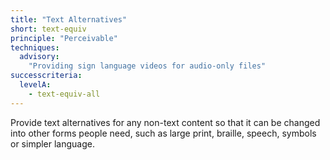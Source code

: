 ```yaml
---
title: "Text Alternatives"
short: text-equiv
principle: "Perceivable"
techniques:
  advisory:
    "Providing sign language videos for audio-only files"
successcriteria:
  levelA:
    - text-equiv-all
---
```

Provide text alternatives for any non-text content so that it can be changed into other forms people need, such as large print, braille, speech, symbols or simpler language.
